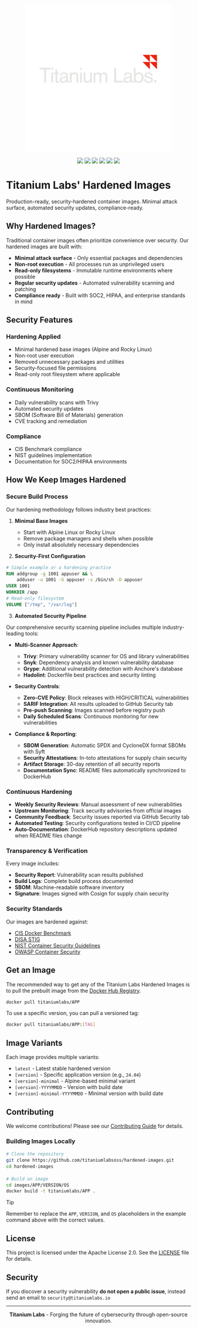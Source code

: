 <!-- markdownlint-disable MD041 -->
<p align="center">
    <img width="400px" height=auto src="https://raw.githubusercontent.com/titaniumlabsoss/hardened-images/refs/heads/main/assets/titanium-labs-logo.png" alt="Titanium Labs Logo" />
</p>

<p align="center">
    <a href="https://github.com/titaniumlabsoss/hardened-images"><img src="https://badgen.net/github/stars/titaniumlabsoss/hardened-images?icon=github" /></a>
    <a href="https://github.com/titaniumlabsoss/hardened-images"><img src="https://badgen.net/github/forks/titaniumlabsoss/hardened-images?icon=github" /></a>
    <a href="https://github.com/titaniumlabsoss/hardened-images/actions/workflows/build-images.yml"><img src="https://github.com/titaniumlabsoss/hardened-images/actions/workflows/build-images.yml/badge.svg" /></a>
    <a href="https://github.com/titaniumlabsoss/hardened-images/security"><img src="https://img.shields.io/github/issues-search/titaniumlabsoss/hardened-images?query=is%3Aopen%20is%3Aissue%20label%3Asecurity&label=security%20issues" /></a>
    <a href="https://hub.docker.com/u/titaniumlabs"><img src="https://badgen.net/docker/pulls/titaniumlabs/rockylinux?icon=docker" /></a>
    <a href="https://github.com/titaniumlabsoss/hardened-images/blob/main/LICENSE"><img src="https://badgen.net/badge/license/Apache-2.0/blue" /></a>
</p>

# Titanium Labs' Hardened Images

Production-ready, security-hardened container images. Minimal attack surface, automated security updates, compliance-ready.

## Why Hardened Images?

Traditional container images often prioritize convenience over security. Our hardened images are built with:

- **Minimal attack surface** - Only essential packages and dependencies
- **Non-root execution** - All processes run as unprivileged users
- **Read-only filesystems** - Immutable runtime environments where possible
- **Regular security updates** - Automated vulnerability scanning and patching
- **Compliance ready** - Built with SOC2, HIPAA, and enterprise standards in mind

## Security Features

### **Hardening Applied**

- Minimal hardened base images (Alpine and Rocky Linux)
- Non-root user execution
- Removed unnecessary packages and utilities
- Security-focused file permissions
- Read-only root filesystem where applicable

### **Continuous Monitoring**

- Daily vulnerability scans with Trivy
- Automated security updates
- SBOM (Software Bill of Materials) generation
- CVE tracking and remediation

### **Compliance**

- CIS Benchmark compliance
- NIST guidelines implementation
- Documentation for SOC2/HIPAA environments

## How We Keep Images Hardened

### Secure Build Process

Our hardening methodology follows industry best practices:

1. **Minimal Base Images**

   - Start with Alpine Linux or Rocky Linux
   - Remove package managers and shells when possible
   - Only install absolutely necessary dependencies

2. **Security-First Configuration**

```dockerfile
# Simple example or a hardening practice
RUN addgroup -g 1001 appuser && \
    adduser -u 1001 -G appuser -s /bin/sh -D appuser
USER 1001
WORKDIR /app
# Read-only filesystem
VOLUME ["/tmp", "/var/log"]
```

3. **Automated Security Pipeline**

Our comprehensive security scanning pipeline includes multiple industry-leading tools:

- **Multi-Scanner Approach**:
  - **Trivy**: Primary vulnerability scanner for OS and library vulnerabilities
  - **Snyk**: Dependency analysis and known vulnerability database
  - **Grype**: Additional vulnerability detection with Anchore's database
  - **Hadolint**: Dockerfile best practices and security linting

- **Security Controls**:
  - **Zero-CVE Policy**: Block releases with HIGH/CRITICAL vulnerabilities
  - **SARIF Integration**: All results uploaded to GitHub Security tab
  - **Pre-push Scanning**: Images scanned before registry push
  - **Daily Scheduled Scans**: Continuous monitoring for new vulnerabilities

- **Compliance & Reporting**:
  - **SBOM Generation**: Automatic SPDX and CycloneDX format SBOMs with Syft
  - **Security Attestations**: In-toto attestations for supply chain security
  - **Artifact Storage**: 30-day retention of all security reports
  - **Documentation Sync**: README files automatically synchronized to DockerHub

### Continuous Hardening

- **Weekly Security Reviews**: Manual assessment of new vulnerabilities
- **Upstream Monitoring**: Track security advisories from official images
- **Community Feedback**: Security issues reported via GitHub Security tab
- **Automated Testing**: Security configurations tested in CI/CD pipeline
- **Auto-Documentation**: DockerHub repository descriptions updated when README files change

### Transparency & Verification

Every image includes:

- **Security Report**: Vulnerability scan results published
- **Build Logs**: Complete build process documented
- **SBOM**: Machine-readable software inventory
- **Signature**: Images signed with Cosign for supply chain security

### Security Standards

Our images are hardened against:

- [CIS Docker Benchmark](https://www.cisecurity.org/benchmark/docker)
- [DISA STIG](https://www.cyber.mil/stigs)
- [NIST Container Security Guidelines](https://csrc.nist.gov/publications/detail/sp/800-190/final)
- [OWASP Container Security](https://cheatsheetseries.owasp.org/cheatsheets/Docker_Security_Cheat_Sheet.html)

## Get an Image

The recommended way to get any of the Titanium Labs Hardened Images is to pull the prebuilt image from the [Docker Hub Registry](https://hub.docker.com/u/titaniumlabs/).

```bash
docker pull titaniumlabs/APP
```

To use a specific version, you can pull a versioned tag:

```bash
docker pull titaniumlabs/APP:[TAG]
```

## Image Variants

Each image provides multiple variants:

- `latest` - Latest stable hardened version
- `[version]` - Specific application version (e.g., `24.04`)
- `[version]-minimal` - Alpine-based minimal variant
- `[version]-YYYYMMDD` - Version with build date
- `[version]-minimal-YYYYMMDD` - Minimal version with build date

## Contributing

We welcome contributions! Please see our [Contributing Guide](CONTRIBUTING.md) for details.

### Building Images Locally

```bash
# Clone the repository
git clone https://github.com/titaniumlabsoss/hardened-images.git
cd hardened-images

# Build an image
cd images/APP/VERSION/OS
docker build -t titaniumlabs/APP .
```

> [!TIP]
> Remember to replace the `APP`, `VERSION`, and `OS` placeholders in the example command above with the correct values.

## License

This project is licensed under the Apache License 2.0. See the [LICENSE](LICENSE) file for details.

## Security

If you discover a security vulnerability **do not open a public issue**, instead send an email to `security@titaniumlabs.io`

---

<p align="center">
    <strong>Titanium Labs</strong> - Forging the future of cybersecurity through open-source innovation.
</p>

